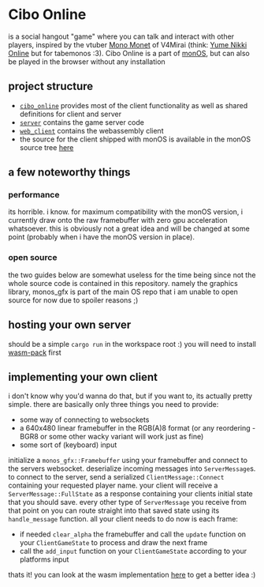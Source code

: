 # Cibo Online
is a social hangout "game" where you can talk and interact with other players, inspired by the vtuber [Mono Monet](https://www.youtube.com/@MonoMonet) of V4Mirai (think: [Yume Nikki Online](ynoproject.net) but for tabemonos :3).
Cibo Online is a part of [monOS](https://github.com/Fisch03/monOS/), but can also be played in the browser without any installation

## project structure
- [`cibo_online`](https://github.com/Fisch03/cibo-online/tree/master/cibo_online) provides most of the client functionality as well as shared definitions for client and server
- [`server`](https://github.com/Fisch03/cibo-online/tree/master/server) contains the game server code
- [`web_client`](https://github.com/Fisch03/cibo-online/tree/master/server) contains the webassembly client
- the source for the client shipped with monOS is available in the monOS source tree [here](https://github.com/Fisch03/monOS/tree/master/userspace/cibo_online)

## a few noteworthy things
### performance
its horrible. i know. for maximum compatibility with the monOS version, i currently draw onto the raw framebuffer with zero gpu acceleration whatsoever. 
this is obviously not a great idea and will be changed at some point (probably when i have the monOS version in place).

### open source
the two guides below are somewhat useless for the time being since not the whole source code is contained in this repository. 
namely the graphics library, monos_gfx is part of the main OS repo that i am unable to open source for now due to spoiler reasons ;)

## hosting your own server
should be a simple `cargo run` in the workspace root :) you will need to install [wasm-pack](https://rustwasm.github.io/wasm-pack/) first

## implementing your own client
i don't know why you'd wanna do that, but if you want to, its actually pretty simple. there are basically only three things you need to provide:
- some way of connecting to websockets
- a 640x480 linear framebuffer in the RGB(A)8 format (or any reordering - BGR8 or some other wacky variant will work just as fine)
- some sort of (keyboard) input

initialize a `monos_gfx::Framebuffer` using your framebuffer and connect to the servers websocket. 
deserialize incoming messages into `ServerMessage`s. to connect to the server, send a serialized `ClientMessage::Connect` containing your requested player name. 
your client will receive a `ServerMessage::FullState` as a response containing your clients initial state that you should save.
every other type of `ServerMessage` you receive from that point on you can route straight into that saved state using its `handle_message` function.
all your client needs to do now is each frame:
- if needed `clear_alpha` the framebuffer and call the `update` function on your `ClientGameState` to process and draw the next frame
- call the `add_input` function on your `ClientGameState` according to your platforms input

thats it! you can look at the wasm implementation [here](https://github.com/Fisch03/cibo-online/blob/master/web_client/src/lib.rs) to get a better idea :)
